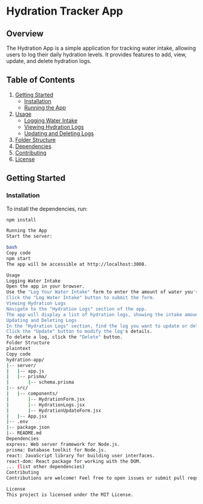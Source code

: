 # Hydration Tracker App 

## Overview

The Hydration App is a simple application for tracking water intake, allowing users to log their daily hydration levels. It provides features to add, view, update, and delete hydration logs.

## Table of Contents

1. [Getting Started](#getting-started)
   - [Installation](#installation)
   - [Running the App](#running-the-app)
2. [Usage](#usage)
   - [Logging Water Intake](#logging-water-intake)
   - [Viewing Hydration Logs](#viewing-hydration-logs)
   - [Updating and Deleting Logs](#updating-and-deleting-logs)
3. [Folder Structure](#folder-structure)
4. [Dependencies](#dependencies)
5. [Contributing](#contributing)
6. [License](#license)

## Getting Started

### Installation

To install the dependencies, run:

```bash
npm install

Running the App
Start the server:

bash
Copy code
npm start
The app will be accessible at http://localhost:3008.

Usage
Logging Water Intake
Open the app in your browser.
Use the "Log Your Water Intake" form to enter the amount of water you've consumed in milliliters.
Click the "Log Water Intake" button to submit the form.
Viewing Hydration Logs
Navigate to the "Hydration Logs" section of the app.
The app will display a list of hydration logs, showing the intake amount and timestamp.
Updating and Deleting Logs
In the "Hydration Logs" section, find the log you want to update or delete.
Click the "Update" button to modify the log's details.
To delete a log, click the "Delete" button.
Folder Structure
plaintext
Copy code
hydration-app/
|-- server/
|   |-- app.js
|   |-- prisma/
|       |-- schema.prisma
|-- src/
|   |-- components/
|       |-- HydrationForm.jsx
|       |-- HydrationLogs.jsx
|       |-- HydrationUpdateForm.jsx
|   |-- App.jsx
|-- .env
|-- package.json
|-- README.md
Dependencies
express: Web server framework for Node.js.
prisma: Database toolkit for Node.js.
react: JavaScript library for building user interfaces.
react-dom: React package for working with the DOM.
... (list other dependencies)
Contributing
Contributions are welcome! Feel free to open issues or submit pull requests.

License
This project is licensed under the MIT License.
